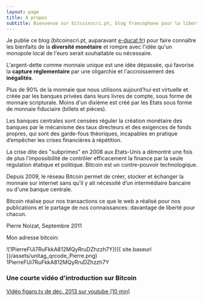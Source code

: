 ```yaml
---
layout: page
title: A propos
subtitle: Bienvenue sur bitcoinscri.pt, blog francophone pour la liberté monétaire.
---
```


Je publie ce blog (bitcoinscri.pt, auparavant [e-ducat.fr](http://e-ducat.fr)) pour faire connaître les bienfaits de la **diversité monétaire** et rompre avec l'idée qu'un monopole local de l'euro serait souhaitable ou nécessaire.

L'argent-dette comme monnaie unique est une idée dépassée, qui favorise la **capture réglementaire** par une oligarchie et l'accroissement des **inégalités**.

Plus de 90% de la monnaie que nous utilisons aujourd’hui est virtuelle et créée par les banques privées dans leurs livres de compte, sous forme de monnaie scripturale. Moins d'un dixième est créé par les Etats sous forme de monnaie fiduciaire (billets et pièces).

Les banques centrales sont censées réguler la création monétaire des banques par le mécanisme des taux directeurs et des exigences de fonds propres, qui sont des garde-fous théoriques, incapables en pratique d’empêcher les crises financières à répétition.

La crise dite des "subprimes" en 2008 aux Etats-Unis a démontré une fois de plus l'impossibilité de contrôler efficacement la finance par la seule régulation étatique et politique.
Bitcoin est un contre-pouvoir technologique.

Depuis 2009, le réseau Bitcoin permet de créer, stocker et échanger la monnaie sur internet sans qu’il y ait nécessité d’un intermédiaire bancaire ou d'une banque centrale.

Bitcoin réalise pour nos transactions ce que le web a réalisé pour nos publications et le partage de nos connaissances: davantage de liberté pour chacun.

Pierre Noizat, Septembre 2011


Mon adresse bitcoin:

![1PierreFUi7RuFkkA812MQyRruDZhzzh7Y]({{ site.baseurl }}/assets/unitag_qrcode_Pierre.png)
1PierreFUi7RuFkkA812MQyRruDZhzzh7Y

### Une courte vidéo d'introduction sur Bitcoin

[Vidéo figaro.tv de déc. 2013 sur youtube (10 min)](https://www.youtube.com/watch?v=18S_1n5u92g)